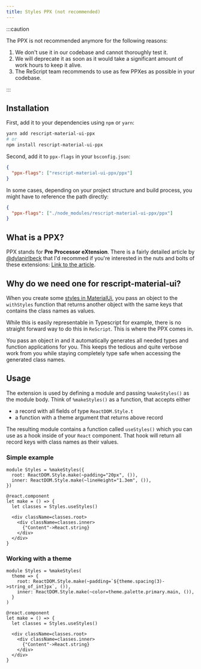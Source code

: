 ```yaml
---
title: Styles PPX (not recommended)
---
```


:::caution

The PPX is not recommended anymore for the following reasons:

1. We don't use it in our codebase and cannot thoroughly test it.
2. We will deprecate it as soon as it would take a significant amount of work
   hours to keep it alive.
3. The ReScript team recommends to use as few PPXes as possible in your
   codebase.

:::

## Installation

First, add it to your dependencies using `npm` or `yarn`:

```bash
yarn add rescript-material-ui-ppx
# or
npm install rescript-material-ui-ppx
```

Second, add it to `ppx-flags` in your `bsconfig.json`:

```json
{
  "ppx-flags": ["rescript-material-ui-ppx/ppx"]
}
```

In some cases, depending on your project structure and build process, you might
have to reference the path directly:

```json
{
  "ppx-flags": ["./node_modules/rescript-material-ui-ppx/ppx"]
}
```

## What is a PPX?

PPX stands for **Pre Processor eXtension**. There is a fairly detailed article
by [@dylanirlbeck](https://twitter.com/dylanirlbeck) that I'd recommed if you're
interested in the nuts and bolts of these extensions:
[Link to the article](https://dev.to/dylanirlbeck/intro-to-ppxs-for-reason-newcomers-2829).

## Why do we need one for rescript-material-ui?

When you create some
[styles in MaterialUi](https://material-ui.com/guides/typescript/#usage-of-withstyles),
you pass an object to the `withStyles` function that returns another object with
the same keys that contains the class names as values.

While this is easily representable in Typescript for example, there is no
straight forward way to do this in `ReScript`. This is where the PPX comes in.

You pass an object in and it automatically generates all needed types and
function applications for you. This keeps the tedious and quite verbose work
from you while staying completely type safe when accessing the generated class
names.

## Usage

The extension is used by defining a module and passing `%makeStyles()` as the
module body. Think of `%makeStyles()` as a function, that accepts either

- a record with all fields of type `ReactDOM.Style.t`
- a function with a theme argument that returns above record

The resulting module contains a function called `useStyles()` which you can use
as a hook inside of your `React` component. That hook will return all record
keys with class names as their values.

### Simple example

```rescript
module Styles = %makeStyles({
  root: ReactDOM.Style.make(~padding="20px", ()),
  inner: ReactDOM.Style.make(~lineHeight="1.3em", ()),
})

@react.component
let make = () => {
  let classes = Styles.useStyles()

  <div className=classes.root>
    <div className=classes.inner>
      {"Content"->React.string}
    </div>
  </div>
}
```

### Working with a theme

```rescript
module Styles = %makeStyles(
  theme => {
    root: ReactDOM.Style.make(~padding=`${theme.spacing(3)->string_of_int}px`, ()),
    inner: ReactDOM.Style.make(~color=theme.palette.primary.main, ()),
  }
)

@react.component
let make = () => {
  let classes = Styles.useStyles()

  <div className=classes.root>
    <div className=classes.inner>
      {"Content"->React.string}
    </div>
  </div>
}
```
